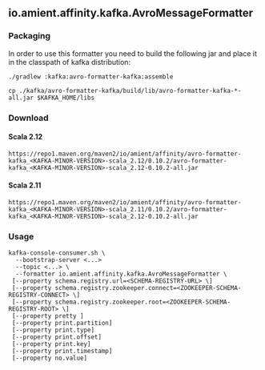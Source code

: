 ## io.amient.affinity.kafka.AvroMessageFormatter


### Packaging

In order to use this formatter you need to build the following jar and place it in the classpath of kafka distribution:

    ./gradlew :kafka:avro-formatter-kafka:assemble

    cp ./kafka/avro-formatter-kafka/build/lib/avro-formatter-kafka-*-all.jar $KAFKA_HOME/libs


### Download

#### Scala 2.12
    
    https://repo1.maven.org/maven2/io/amient/affinity/avro-formatter-kafka_<KAFKA-MINOR-VERSION>-scala_2.12/0.10.2/avro-formatter-kafka_<KAFKA-MINOR-VERSION>-scala_2.12-0.10.2-all.jar

#### Scala 2.11

    https://repo1.maven.org/maven2/io/amient/affinity/avro-formatter-kafka_<KAFKA-MINOR-VERSION>-scala_2.11/0.10.2/avro-formatter-kafka_<KAFKA-MINOR-VERSION>-scala_2.12-0.10.2-all.jar

### Usage

    kafka-console-consumer.sh \
      --bootstrap-server <...> 
      --topic <...> \
      --formatter io.amient.affinity.kafka.AvroMessageFormatter \
     [--property schema.registry.url=<SCHEMA-REGISTRY-URL> \]
     [--property schema.registry.zookeeper.connect=<ZOOKEEPER-SCHEMA-REGISTRY-CONNECT> \]
     [--property schema.registry.zookeeper.root=<ZOOKEEPER-SCHEMA-REGISTRY-ROOT> \]
     [--property pretty ]
     [--property print.partition]
     [--property print.type]
     [--property print.offset]
     [--property print.key] 
     [--property print.timestamp]
     [--property no.value]